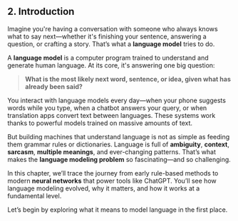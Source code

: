 
## 2. **Introduction**

Imagine you're having a conversation with someone who always knows what to say next—whether it's finishing your sentence, answering a question, or crafting a story. That’s what a **language model** tries to do.

A **language model** is a computer program trained to understand and generate human language. At its core, it's answering one big question:

> **What is the most likely next word, sentence, or idea, given what has already been said?**

You interact with language models every day—when your phone suggests words while you type, when a chatbot answers your query, or when translation apps convert text between languages. These systems work thanks to powerful models trained on massive amounts of text.

But building machines that understand language is not as simple as feeding them grammar rules or dictionaries. Language is full of **ambiguity**, **context**, **sarcasm**, **multiple meanings**, and ever-changing patterns. That’s what makes the **language modeling problem** so fascinating—and so challenging.

In this chapter, we’ll trace the journey from early rule-based methods to modern **neural networks** that power tools like ChatGPT. You’ll see how language modeling evolved, why it matters, and how it works at a fundamental level.

Let’s begin by exploring what it means to model language in the first place.


